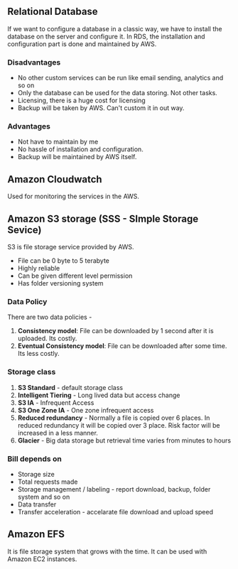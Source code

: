 ## Relational Database
If we want to configure a database in a classic way, we have to install the database on the server and configure it. In RDS, the installation and configuration part is done and maintained by AWS.

### Disadvantages
* No other custom services can be run like email sending, analytics and so on
* Only the database can be used for the data storing. Not other tasks.
* Licensing, there is a huge cost for licensing
* Backup will be taken by AWS. Can't custom it in out way.

### Advantages
* Not have to maintain by me
* No hassle of installation and configuration.
* Backup will be maintained by AWS itself.

## Amazon Cloudwatch
Used for monitoring the services in the AWS.

## Amazon S3 storage (SSS - SImple Storage Sevice)
S3 is file storage service provided by AWS.
* File can be 0 byte to 5 terabyte
* Highly reliable
* Can be given different level permission
* Has folder versioning system

### Data Policy
There are two data policies - 
1. **Consistency model**: File can be downloaded by 1 second after it is uploaded. Its costly.
2. **Eventual Consistency model**: File can be downloaded after some time. Its less costly.

### Storage class
1. **S3 Standard** - default storage class
2. **Intelligent Tiering** - Long lived data but access change
3. **S3 IA** - Infrequent Access
4. **S3 One Zone IA** - One zone infrequent access
5. **Reduced redundancy** - Normally a file is copied over 6 places. In reduced redundancy it will be copied over 3 place. Risk factor will be increased in a less manner.
6. **Glacier** - Big data storage but retrieval time varies from minutes to hours

### Bill depends on
* Storage size
* Total requests made
* Storage management / labeling - report download, backup, folder system and so on
* Data transfer
* Transfer acceleration - accelarate file download and upload speed


## Amazon EFS
It is file storage system that grows with the time. It can be used with Amazon EC2 instances.
